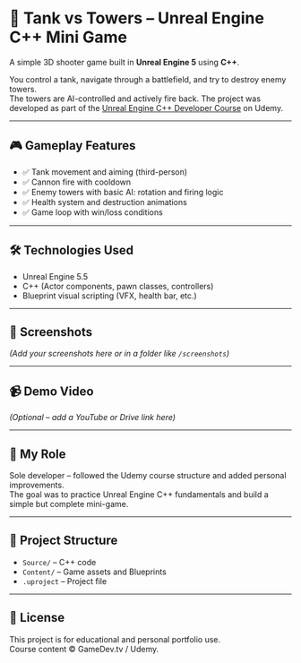 # 🚀 Tank vs Towers – Unreal Engine C++ Mini Game

A simple 3D shooter game built in **Unreal Engine 5** using **C++**.

You control a tank, navigate through a battlefield, and try to destroy enemy towers.  
The towers are AI-controlled and actively fire back. The project was developed as part of the [Unreal Engine C++ Developer Course](https://www.udemy.com/course/unrealcourse/learn/lecture/31742830#overview) on Udemy.

---

## 🎮 Gameplay Features

- ✅ Tank movement and aiming (third-person)
- ✅ Cannon fire with cooldown
- ✅ Enemy towers with basic AI: rotation and firing logic
- ✅ Health system and destruction animations
- ✅ Game loop with win/loss conditions

---

## 🛠 Technologies Used

- Unreal Engine 5.5
- C++ (Actor components, pawn classes, controllers)
- Blueprint visual scripting (VFX, health bar, etc.)

---

## 📸 Screenshots

_(Add your screenshots here or in a folder like `/screenshots`)_

---

## 📹 Demo Video

_(Optional – add a YouTube or Drive link here)_

---

## 👤 My Role

Sole developer – followed the Udemy course structure and added personal improvements.  
The goal was to practice Unreal Engine C++ fundamentals and build a simple but complete mini-game.

---

## 📂 Project Structure

- `Source/` – C++ code
- `Content/` – Game assets and Blueprints
- `.uproject` – Project file

---

## 📄 License

This project is for educational and personal portfolio use.  
Course content © GameDev.tv / Udemy.

